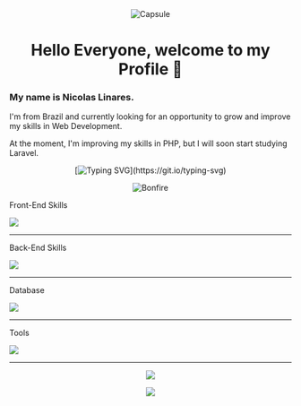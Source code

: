 <link rel="stylesheet" type='text/css' href="https://cdn.jsdelivr.net/gh/devicons/devicon@latest/devicon.min.css" />

<!-- <img align="center" alt="Capsule" src="https://capsule-render.vercel.app/api?type=waving&height=366&color=gradient&text=Nicolas%20Linares"/> -->
<div align=center>
  <img alt="Capsule" src="https://capsule-render.vercel.app/api?type=waving&height=366&color=gradient&customColorList=0,2,2,5,30&text=Nicolas%20Linares&fontColor=B88A3B&section=header"/>
</div>


<h1 align="center">Hello Everyone, welcome to my Profile 👋</h1>
<h3>My name is Nicolas Linares.</h3>
<p>I'm from Brazil and currently looking for an opportunity to grow and improve my skills in Web Development.</p>
<p>At the moment, I'm improving my skills in PHP, but I will soon start studying Laravel.</p>

<div align=center>
  
  [![Typing SVG](https://readme-typing-svg.herokuapp.com?font=Libertinus+Math&pause=1000&color=B88A3B&center=true&width=435&lines=Rest+at+Bonfire...)](https://git.io/typing-svg)

  ![Bonfire](https://media.tenor.com/giNrzT0tQGsAAAAj/bonfire-dark-souls.gif)
</div>

<p align="center">
  <p>Front-End Skills</p>
  <a href="https://skillicons.dev">
    <img src="https://skillicons.dev/icons?i=html,css,bootstrap,tailwind,js,jquery,react,vite" />
  </a>
</p>
<hr>
<p align="center">
  <p>Back-End Skills</p>
  <a href="https://skillicons.dev">
    <img src="https://skillicons.dev/icons?i=php,laravel,python,java" />
  </a>
</p>
<hr>
<p align="center">
  <p>Database</p>
  <a href="https://skillicons.dev">
    <img src="https://skillicons.dev/icons?i=mysql" />
  </a>
</p>
<hr>
<p align="center">
  <p>Tools</p>
  <a href="https://skillicons.dev">
    <img src="https://skillicons.dev/icons?i=vscode,git,github,docker,postman,powershell,ps,obsidian" />
  </a>
</p>
<hr>

<div align=center>
  
  ![](https://komarev.com/ghpvc/?username=veganico98)
</div>

<div align="center">
    <a href="https://www.linkedin.com/in/nicolas-linares-de-oliveira/"><img src="https://img.shields.io/badge/LinkedIn-0077B5?style=for-the-badge&logo=linkedin&logoColor=white"></a>
</div>
